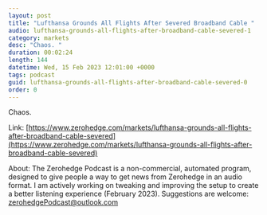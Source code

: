 ```yaml
---
layout: post
title: "Lufthansa Grounds All Flights After Severed Broadband Cable "
audio: lufthansa-grounds-all-flights-after-broadband-cable-severed-1
category: markets
desc: "Chaos. "
duration: 00:02:24
length: 144
datetime: Wed, 15 Feb 2023 12:01:00 +0000
tags: podcast
guid: lufthansa-grounds-all-flights-after-broadband-cable-severed-0
order: 0
---
```

Chaos. 

Link: [https://www.zerohedge.com/markets/lufthansa-grounds-all-flights-after-broadband-cable-severed](https://www.zerohedge.com/markets/lufthansa-grounds-all-flights-after-broadband-cable-severed)

About: The Zerohedge Podcast is a non-commercial, automated program, designed to give people a way to get news from Zerohedge in an audio format.  I am actively working on tweaking and improving the setup to create a better listening experience (February 2023).  Suggestions are welcome: [zerohedgePodcast@outlook.com](mailto:zerohedgePodcast@outlook.com)